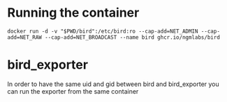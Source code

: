 # Running the container

```
docker run -d -v "$PWD/bird":/etc/bird:ro --cap-add=NET_ADMIN --cap-add=NET_RAW --cap-add=NET_BROADCAST --name bird ghcr.io/ngmlabs/bird
```

# bird_exporter

In order to have the same uid and gid between bird and bird_exporter you can run the exporter from the same container
